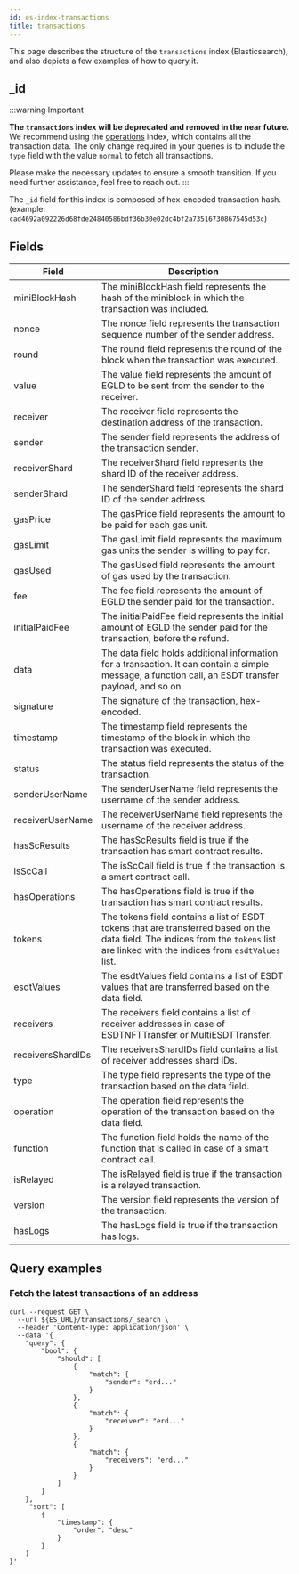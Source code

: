 ```yaml
---
id: es-index-transactions
title: transactions
---
```


[comment]: # (mx-abstract)

This page describes the structure of the `transactions` index (Elasticsearch), and also depicts a few examples of how to query it.

[comment]: # (mx-context-auto)

## _id

:::warning Important

**The `transactions` index will be deprecated and removed in the near future.**
We recommend using the [operations](/sdk-and-tools/indices/es-index-operations) index, which contains all the transaction data. 
The only change required in your queries is to include the `type` field with the value `normal` to fetch all transactions.

Please make the necessary updates to ensure a smooth transition. 
If you need further assistance, feel free to reach out.
:::

The `_id` field for this index is composed of hex-encoded transaction hash.
(example: `cad4692a092226d68fde24840586bdf36b30e02dc4bf2a73516730867545d53c`)

[comment]: # (mx-context-auto)

## Fields

[comment]: # (table:transactions)

| Field             | Description                                                                                                                                                                          |
|-------------------|--------------------------------------------------------------------------------------------------------------------------------------------------------------------------------------|
| miniBlockHash     | The miniBlockHash field represents the hash of the miniblock in which the transaction was included.                                                                                  |
| nonce             | The nonce field represents the transaction sequence number of the sender address.                                                                                                    |
| round             | The round field represents the round of the block when the transaction was executed.                                                                                                 |
| value             | The value field represents the amount of EGLD to be sent from the sender to the receiver.                                                                                            |
| receiver          | The receiver field represents the destination address of the transaction.                                                                                                            |
| sender            | The sender field represents the address of the transaction sender.                                                                                                                   |
| receiverShard     | The receiverShard field represents the shard ID of the receiver address.                                                                                                             |
| senderShard       | The senderShard field represents the shard ID of the sender address.                                                                                                                 |
| gasPrice          | The gasPrice field represents the amount to be paid for each gas unit.                                                                                                               |
| gasLimit          | The gasLimit field represents the maximum gas units the sender is willing to pay for.                                                                                                |
| gasUsed           | The gasUsed field represents the amount of gas used by the transaction.                                                                                                              |
| fee               | The fee field represents the amount of EGLD the sender paid for the transaction.                                                                                                     |
| initialPaidFee    | The initialPaidFee field represents the initial amount of EGLD the sender paid for the transaction, before the refund.                                                               |
| data              | The data field holds additional information for a transaction. It can contain a simple message, a function call, an ESDT transfer payload, and so on.                                |
| signature         | The signature of the transaction, hex-encoded.                                                                                                                                       |
| timestamp         | The timestamp field represents the timestamp of the block in which the transaction was executed.                                                                                     |
| status            | The status field represents the status of the transaction.                                                                                                                           |
| senderUserName    | The senderUserName field represents the username of the sender address.                                                                                                              |
| receiverUserName  | The receiverUserName field represents the username of the receiver address.                                                                                                          |
| hasScResults      | The hasScResults field is true if the transaction has smart contract results.                                                                                                        |
| isScCall          | The isScCall field is true if the transaction is a smart contract call.                                                                                                              |
| hasOperations     | The hasOperations field is true if the transaction has smart contract results.                                                                                                       |
| tokens            | The tokens field contains a list of ESDT tokens that are transferred based on the data field. The indices from the `tokens` list are linked with the indices from `esdtValues` list. |
| esdtValues        | The esdtValues field contains a list of ESDT values that are transferred based on the data field.                                                                                    |
| receivers         | The receivers field contains a list of receiver addresses in case of ESDTNFTTransfer or MultiESDTTransfer.                                                                           |
| receiversShardIDs | The receiversShardIDs field contains a list of receiver addresses shard IDs.                                                                                                         |
| type              | The type field represents the type of the transaction based on the data field.                                                                                                       |
| operation         | The operation field represents the operation of the transaction based on the data field.                                                                                             |
| function          | The function field holds the name of the function that is called in case of a smart contract call.                                                                                   |
| isRelayed         | The isRelayed field is true if the transaction is a relayed transaction.                                                                                                             |
| version           | The version field represents the version of the transaction.                                                                                                                         |
| hasLogs           | The hasLogs field is true if the transaction has logs.                                                                                                                               |

[comment]: # (mx-context-auto)

## Query examples

[comment]: # (mx-context-auto)

### Fetch the latest transactions of an address

```
curl --request GET \
  --url ${ES_URL}/transactions/_search \
  --header 'Content-Type: application/json' \
  --data '{
	"query": {
		"bool": {
			"should": [
				{
					"match": {
						"sender": "erd..."
					}
				},
				{
					"match": {
						"receiver": "erd..."
					}
				},
				{
					"match": {
						"receivers": "erd..."
					}
				}
			]
		}
	},
	 "sort": [
        {
            "timestamp": {
                "order": "desc"
            }
        }
    ]
}'
```
